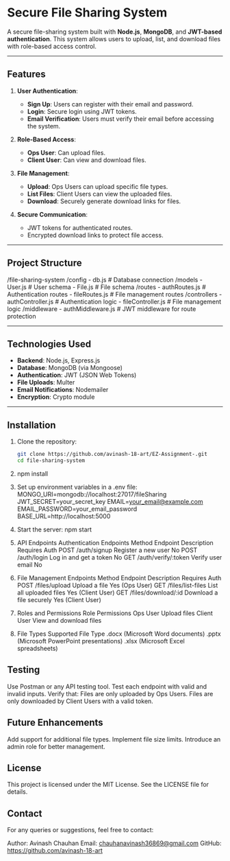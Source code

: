 # Secure File Sharing System

A secure file-sharing system built with **Node.js**, **MongoDB**, and **JWT-based authentication**. This system allows users to upload, list, and download files with role-based access control.

---

## Features

1. **User Authentication**:

   - **Sign Up**: Users can register with their email and password.
   - **Login**: Secure login using JWT tokens.
   - **Email Verification**: Users must verify their email before accessing the system.

2. **Role-Based Access**:

   - **Ops User**: Can upload files.
   - **Client User**: Can view and download files.

3. **File Management**:

   - **Upload**: Ops Users can upload specific file types.
   - **List Files**: Client Users can view the uploaded files.
   - **Download**: Securely generate download links for files.

4. **Secure Communication**:
   - JWT tokens for authenticated routes.
   - Encrypted download links to protect file access.

---

## Project Structure

/file-sharing-system /config - db.js # Database connection /models - User.js # User schema - File.js # File schema /routes - authRoutes.js # Authentication routes - fileRoutes.js # File management routes /controllers - authController.js # Authentication logic - fileController.js # File management logic /middleware - authMiddleware.js # JWT middleware for route protection

---

## Technologies Used

- **Backend**: Node.js, Express.js
- **Database**: MongoDB (via Mongoose)
- **Authentication**: JWT (JSON Web Tokens)
- **File Uploads**: Multer
- **Email Notifications**: Nodemailer
- **Encryption**: Crypto module

---

## Installation

1. Clone the repository:

   ```bash
   git clone https://github.com/avinash-18-art/EZ-Assignment-.git
   cd file-sharing-system

   ```

2. npm install

3. Set up environment variables in a .env file: MONGO_URI=mongodb://localhost:27017/fileSharing JWT_SECRET=your_secret_key EMAIL=your_email@example.com EMAIL_PASSWORD=your_email_password BASE_URL=http://localhost:5000

4. Start the server: npm start

5. API Endpoints Authentication Endpoints Method Endpoint Description Requires Auth POST /auth/signup Register a new user No POST /auth/login Log in and get a token No GET /auth/verify/:token Verify user email No

6. File Management Endpoints Method Endpoint Description Requires Auth POST /files/upload Upload a file Yes (Ops User) GET /files/list-files List all uploaded files Yes (Client User) GET /files/download/:id Download a file securely Yes (Client User)

7. Roles and Permissions Role Permissions Ops User Upload files Client User View and download files

8. File Types Supported File Type .docx (Microsoft Word documents) .pptx (Microsoft PowerPoint presentations) .xlsx (Microsoft Excel spreadsheets)

## Testing

Use Postman or any API testing tool. Test each endpoint with valid and invalid inputs. Verify that: Files are only uploaded by Ops Users. Files are only downloaded by Client Users with a valid token.

## Future Enhancements

Add support for additional file types. Implement file size limits. Introduce an admin role for better management.

## License

This project is licensed under the MIT License. See the LICENSE file for details.

## Contact

For any queries or suggestions, feel free to contact:

Author: Avinash Chauhan Email: chauhanavinash36869@gmail.com GitHub: https://github.com/avinash-18-art
